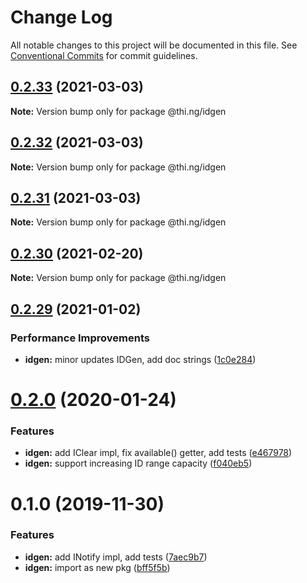 # Change Log

All notable changes to this project will be documented in this file.
See [Conventional Commits](https://conventionalcommits.org) for commit guidelines.

## [0.2.33](https://github.com/thi-ng/umbrella/compare/@thi.ng/idgen@0.2.32...@thi.ng/idgen@0.2.33) (2021-03-03)

**Note:** Version bump only for package @thi.ng/idgen





## [0.2.32](https://github.com/thi-ng/umbrella/compare/@thi.ng/idgen@0.2.31...@thi.ng/idgen@0.2.32) (2021-03-03)

**Note:** Version bump only for package @thi.ng/idgen





## [0.2.31](https://github.com/thi-ng/umbrella/compare/@thi.ng/idgen@0.2.30...@thi.ng/idgen@0.2.31) (2021-03-03)

**Note:** Version bump only for package @thi.ng/idgen





## [0.2.30](https://github.com/thi-ng/umbrella/compare/@thi.ng/idgen@0.2.29...@thi.ng/idgen@0.2.30) (2021-02-20)

**Note:** Version bump only for package @thi.ng/idgen





## [0.2.29](https://github.com/thi-ng/umbrella/compare/@thi.ng/idgen@0.2.28...@thi.ng/idgen@0.2.29) (2021-01-02)


### Performance Improvements

* **idgen:** minor updates IDGen, add doc strings ([1c0e284](https://github.com/thi-ng/umbrella/commit/1c0e284e9f48d4a37a55f74db0fb2b6eade9dc89))





# [0.2.0](https://github.com/thi-ng/umbrella/compare/@thi.ng/idgen@0.1.0...@thi.ng/idgen@0.2.0) (2020-01-24)

### Features

* **idgen:** add IClear impl, fix available() getter, add tests ([e467978](https://github.com/thi-ng/umbrella/commit/e467978f7cd3e82b188ce40631f7367d8e9cebdd))
* **idgen:** support increasing ID range capacity ([f040eb5](https://github.com/thi-ng/umbrella/commit/f040eb5cb04e458e753fb37fa4dc2fc32a3e0e8c))

# 0.1.0 (2019-11-30)

### Features

* **idgen:** add INotify impl, add tests ([7aec9b7](https://github.com/thi-ng/umbrella/commit/7aec9b7e7cd0d335e90bd50f5fb47c7b72188fbf))
* **idgen:** import as new pkg ([bff5f5b](https://github.com/thi-ng/umbrella/commit/bff5f5b66d05449c79e5087385bdecc43594a700))
